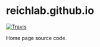 # reichlab.github.io

[![Travis](https://img.shields.io/travis/reichlab/beta.svg?style=flat-square)](https://travis-ci.org/reichlab/beta)

Home page source code.
